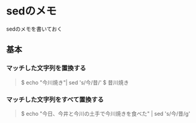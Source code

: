 # sedのメモ

sedのメモを書いておく

## 基本

### マッチした文字列を置換する

> $ echo "今川焼き"| sed 's/今/昔/'
> $ 昔川焼き

### マッチした文字列をすべて置換する

>$ echo "今日、今井と今川の土手で今川焼きを食べた" | sed 's/今/昔/g'


